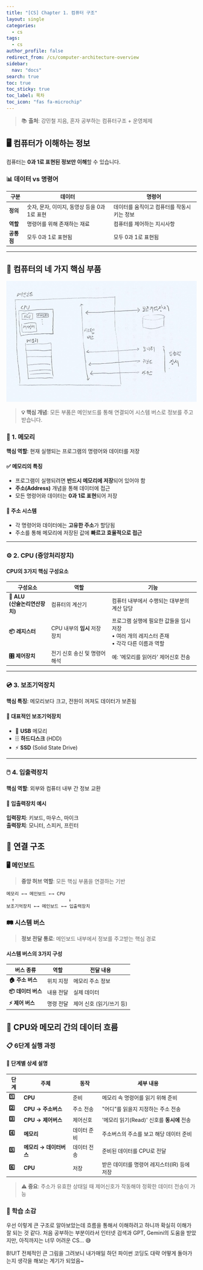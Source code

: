 ```yaml
---
title: "[CS] Chapter 1. 컴퓨터 구조"
layout: single
categories:
  - cs
tags:
  - cs
author_profile: false
redirect_from: /cs/computer-architecture-overview
sidebar:
  nav: "docs"
search: true
toc: true
toc_sticky: true
toc_label: 목차
toc_icon: "fas fa-microchip"
---
```

> 📚 **출처**: 강민철 지음, 혼자 공부하는 컴퓨터구조 + 운영체제

## 🖥️ 컴퓨터가 이해하는 정보

컴퓨터는 **0과 1로 표현된 정보만 이해**할 수 있습니다.

### 📊 데이터 vs 명령어

| 구분 | 데이터 | 명령어 |
|------|--------|--------|
| **정의** | 숫자, 문자, 이미지, 동영상 등을 0과 1로 표현 | 데이터를 움직이고 컴퓨터를 작동시키는 정보 |
| **역할** | 명령어를 위해 존재하는 재료 | 컴퓨터를 제어하는 지시사항 |
| **공통점** | 모두 0과 1로 표현됨 | 모두 0과 1로 표현됨 |

---

## 🔧 컴퓨터의 네 가지 핵심 부품

![컴퓨터 구조 다이어그램](/images/2025-08-02-computer-architecture-overview/computer_structure.png)

> **💡 핵심 개념**: 모든 부품은 메인보드를 통해 연결되어 시스템 버스로 정보를 주고받습니다.

### 💾 1. 메모리
**핵심 역할**: 현재 실행되는 프로그램의 명령어와 데이터를 저장

#### ✅ 메모리의 특징
- 프로그램이 실행되려면 **반드시 메모리에 저장**되어 있어야 함
- **주소(Address)** 개념을 통해 데이터에 접근
- 모든 명령어와 데이터는 **0과 1로 표현**되어 저장

#### 🎯 주소 시스템
- 각 명령어와 데이터에는 **고유한 주소**가 할당됨
- 주소를 통해 메모리에 저장된 값에 **빠르고 효율적으로 접근**

---

### ⚙️ 2. CPU (중앙처리장치)

#### CPU의 3가지 핵심 구성요소

| 구성요소 | 역할 | 기능 |
|----------|------|------|
| **🧮 ALU<br>(산술논리연산장치)** | 컴퓨터의 계산기 | 컴퓨터 내부에서 수행되는 대부분의 계산 담당 |
| **📦 레지스터** | CPU 내부의 **임시** 저장 장치 | 프로그램 실행에 필요한 값들을 임시 저장<br>• 여러 개의 레지스터 존재<br>• 각각 다른 이름과 역할 |
| **🎛️ 제어장치** | 전기 신호 송신 및 명령어 해석 | 예: '메모리를 읽어라' 제어신호 전송 |

---

### 💿 3. 보조기억장치
**핵심 특징**: 메모리보다 크고, 전원이 꺼져도 데이터가 보존됨

#### 📝 대표적인 보조기억장치
- 💾 **USB** 메모리
- 🗄️ **하드디스크** (HDD)
- ⚡ **SSD** (Solid State Drive)

---

### 🖱️ 4. 입출력장치
**핵심 역할**: 외부와 컴퓨터 내부 간 정보 교환

#### 🔄 입출력장치 예시
**입력장치**: 키보드, 마우스, 마이크  
**출력장치**: 모니터, 스피커, 프린터



## 🔗 연결 구조

### 🖥️ 메인보드
> **중앙 허브 역할**: 모든 핵심 부품을 연결하는 기반

```
메모리 ←→ 메인보드 ←→ CPU
  ↑                    ↓
보조기억장치 ←→ 메인보드 ←→ 입출력장치
```

### 🛤️ 시스템 버스
> **정보 전달 통로**: 메인보드 내부에서 정보를 주고받는 핵심 경로

#### 시스템 버스의 3가지 구성

| 버스 종류 | 역할 | 전달 내용 |
|-----------|------|-----------|
| **🏠 주소 버스** | 위치 지정 | 메모리 주소 정보 |
| **📦 데이터 버스** | 내용 전달 | 실제 데이터 |
| **⚡ 제어 버스** | 명령 전달 | 제어 신호 (읽기/쓰기 등) |



## 🔄 CPU와 메모리 간의 데이터 흐름

### 📋 6단계 실행 과정
#### 🎯 단계별 상세 설명

| 단계 | 주체 | 동작 | 세부 내용 |
|------|------|------|-----------|
| **1️⃣** | **CPU** | 준비 | 메모리 속 명령어를 읽기 위해 준비 |
| **2️⃣** | **CPU → 주소버스** | 주소 전송 | "어디"를 읽을지 지정하는 주소 전송 |
| **3️⃣** | **CPU → 제어버스** | 제어신호 | '메모리 읽기(Read)' 신호를 **동시에** 전송 |
| **4️⃣** | **메모리** | 데이터 준비 | 주소버스의 주소를 보고 해당 데이터 준비 |
| **5️⃣** | **메모리 → 데이터버스** | 데이터 전송 | 준비된 데이터를 CPU로 전달 |
| **6️⃣** | **CPU** | 저장 | 받은 데이터를 명령어 레지스터(IR) 등에 저장 |

> **⚠️ 중요**: 주소가 유효한 상태일 때 제어신호가 작동해야 정확한 데이터 전송이 가능



### 🚀 학습 소감

우선 이렇게 큰 구조로 알아보았는데 흐름을 통해서 이해하려고 하니까 확실히 이해가 잘 되는 것 같다. 처음 공부하는 부분이라서 인터넷 검색과 GPT, Gemini의 도움을 받았지만, 아직까지는 너무 어려운 CS... 😅

B!U!T 전체적인 큰 그림을 그려보니 내가매일 하던 파이썬 코딩도 대략 어떻게 돌아가는지 생각을 해보는 계기가 되었음~
